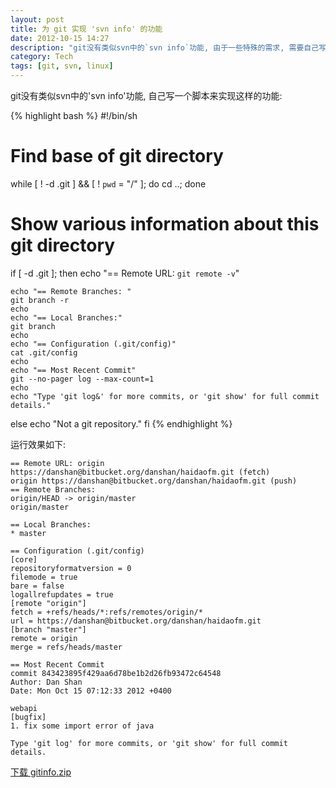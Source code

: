 ```yaml
---
layout: post
title: 为 git 实现 'svn info' 的功能
date: 2012-10-15 14:27
description: "git没有类似svn中的`svn info`功能, 由于一些特殊的需求, 需要自己写一个脚本来实现这样的功能"
category: Tech
tags: [git, svn, linux]
---
```

git没有类似svn中的'svn info'功能, 自己写一个脚本来实现这样的功能:

{% highlight bash %}
#!/bin/sh

# Find base of git directory
while [ ! -d .git ] && [ ! `pwd` = "/" ]; do cd ..; done

# Show various information about this git directory
if [ -d .git ]; then
    echo "== Remote URL: `git remote -v`"

    echo "== Remote Branches: "
    git branch -r
    echo
    echo "== Local Branches:"
    git branch
    echo
    echo "== Configuration (.git/config)"
    cat .git/config
    echo
    echo "== Most Recent Commit"
    git --no-pager log --max-count=1
    echo
    echo "Type 'git log&' for more commits, or 'git show' for full commit details."
else
    echo "Not a git repository."
fi
{% endhighlight %}

运行效果如下:

    == Remote URL: origin https://danshan@bitbucket.org/danshan/haidaofm.git (fetch)
    origin https://danshan@bitbucket.org/danshan/haidaofm.git (push)
    == Remote Branches:
    origin/HEAD -> origin/master
    origin/master

    == Local Branches:
    * master

    == Configuration (.git/config)
    [core]
    repositoryformatversion = 0
    filemode = true
    bare = false
    logallrefupdates = true
    [remote "origin"]
    fetch = +refs/heads/*:refs/remotes/origin/*
    url = https://danshan@bitbucket.org/danshan/haidaofm.git
    [branch "master"]
    remote = origin
    merge = refs/heads/master

    == Most Recent Commit
    commit 843423895f429aa6d78be1b2d26fb93472c64548
    Author: Dan Shan
    Date: Mon Oct 15 07:12:33 2012 +0400

    webapi
    [bugfix]
    1. fix some import error of java

    Type 'git log' for more commits, or 'git show' for full commit details.

<a href="/assets/post/2012/10/gitinfo.zip" class="btn btn-info"><i class="icon-download icon-white"></i> 下载 gitinfo.zip</a>
